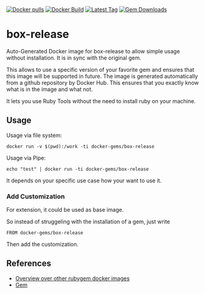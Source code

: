 [![Docker pulls](https://img.shields.io/docker/pulls/rubygem/box-release.svg)](https://hub.docker.com/r/rubygem/box-release/)
[![Docker Build](https://img.shields.io/docker/automated/rubygem/box-release.svg)](https://hub.docker.com/r/rubygem/box-release/)
[![Latest Tag](https://img.shields.io/github/tag/docker-rubygem/box-release.svg)](https://hub.docker.com/r/rubygem/box-release/)
[![Gem Downloads](https://img.shields.io/gem/dt/box-release.svg)](https://rubygems.org/gems/box-release/)
# box-release

Auto-Generated Docker image for box-release to allow simple usage without installation.
It is in sync with the original gem.

This allows to use a specific version of your favorite gem and ensures that this image will be supported in future.
The image is generated automatically from a github repository by Docker Hub.
This ensures that you exactly know what is in the image and what not.

It lets you use Ruby Tools without the need to install ruby on your machine.

## Usage

Usage via file system:

`docker run -v $(pwd):/work -ti docker-gems/box-release`

Usage via Pipe:

`echo "test" | docker run -ti docker-gems/box-release`

It depends on your specific use case how your want to use it.

### Add Customization

For extension, it could be used as base image.

So instead of struggeling with the installation of a gem, just write

`FROM docker-gems/box-release`

Then add the customization.

## References

 - [Overview over other rubygem docker images](https://github.com/thinkbot/docker-rubygem)
 - [Gem](https://rubygems.org/gems/box-release/)
